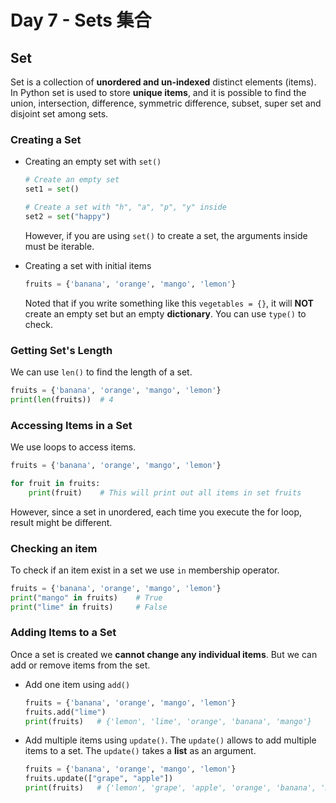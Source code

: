 # Day 7 - Sets 集合

## Set

Set is a collection of **unordered and un-indexed** distinct elements (items). In Python set is used to store **unique items**, and it is possible to find the union, intersection, difference, symmetric difference, subset, super set and disjoint set among sets.

### Creating a Set

- Creating an empty set with `set()`

    ```py
    # Create an empty set
    set1 = set()

    # Create a set with "h", "a", "p", "y" inside
    set2 = set("happy")
    ```

    However, if you are using `set()` to create a set, the arguments inside must be iterable.

- Creating a set with initial items

    ```py
    fruits = {'banana', 'orange', 'mango', 'lemon'}
    ```

    Noted that if you write something like this `vegetables = {}`, it will **NOT** create an empty set but an empty **dictionary**. You can use `type()` to check.

### Getting Set's Length

We can use `len()` to find the length of a set.

```py
fruits = {'banana', 'orange', 'mango', 'lemon'}
print(len(fruits))  # 4
```

### Accessing Items in a Set

We use loops to access items.

```py
fruits = {'banana', 'orange', 'mango', 'lemon'}

for fruit in fruits:
    print(fruit)    # This will print out all items in set fruits
```

However, since a set in unordered, each time you execute the for loop, result might be different.

### Checking an item

To check if an item exist in a set we use `in` membership operator.

```py
fruits = {'banana', 'orange', 'mango', 'lemon'}
print("mango" in fruits)    # True
print("lime" in fruits)     # False
```

### Adding Items to a Set

Once a set is created we **cannot change any individual items**. But we can add or remove items from the set.

- Add one item using `add()`

    ```py
    fruits = {'banana', 'orange', 'mango', 'lemon'}
    fruits.add("lime")
    print(fruits)   # {'lemon', 'lime', 'orange', 'banana', 'mango'}
    ```

- Add multiple items using `update()`. The `update()` allows to add multiple items to a set. The `update()` takes a **list** as an argument.

    ```py
    fruits = {'banana', 'orange', 'mango', 'lemon'}
    fruits.update(["grape", "apple"])
    print(fruits)   # {'lemon', 'grape', 'apple', 'orange', 'banana', 'mango'}
    ```
